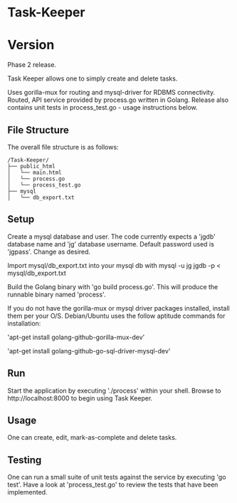 # Task-Keeper

# Version

Phase 2 release.

Task Keeper allows one to simply create and delete tasks.

Uses gorilla-mux for routing and mysql-driver for RDBMS connectivity.
Routed, API service provided by process.go written in Golang.
Release also contains unit tests in process_test.go - usage instructions below.

## File Structure

The overall file structure is as follows:

```text
/Task-Keeper/
├── public_html
│   └── main.html
│   └── process.go
│   └── process_test.go
├── mysql
│   └── db_export.txt
```

## Setup

Create a mysql database and user. The code currently expects a 'jgdb' database name and 'jg' database username. Default password used is 'jgpass'. Change as desired.

Import mysql/db_export.txt into your mysql db with mysql -u jg jgdb -p < mysql/db_export.txt

Build the Golang binary with 'go build process.go'. This will produce the runnable binary named 'process'.

If you do not have the gorilla-mux or mysql driver packages installed, install them per your O/S. Debian/Ubuntu uses the follow aptitude commands for installation:

'apt-get install golang-github-gorilla-mux-dev'

'apt-get install golang-github-go-sql-driver-mysql-dev'

## Run

Start the application by executing './process' within your shell. Browse to http://localhost:8000 to begin using Task Keeper.

## Usage

One can create, edit, mark-as-complete and delete tasks.

## Testing

One can run a small suite of unit tests against the service by executing 'go test'. Have a look at 'process_test.go' to review the tests that have been implemented.